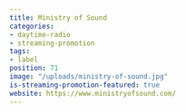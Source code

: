 ```yaml
---
title: Ministry of Sound
categories:
- daytime-radio
- streaming-promotion
tags:
- label
position: 71
image: "/uploads/ministry-of-sound.jpg"
is-streaming-promotion-featured: true
website: https://www.ministryofsound.com/
---
```


